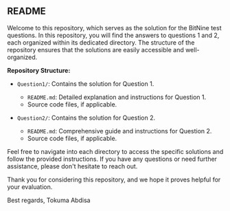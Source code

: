 ## README

Welcome to this repository, which serves as the solution for the BitNine test questions. In this repository, you will find the answers to questions 1 and 2, each organized within its dedicated directory. The structure of the repository ensures that the solutions are easily accessible and well-organized.

**Repository Structure:**

- `Question1/`: Contains the solution for Question 1.
  - `README.md`: Detailed explanation and instructions for Question 1.
  - Source code files, if applicable.

- `Question2/`: Contains the solution for Question 2.
  - `README.md`: Comprehensive guide and instructions for Question 2.
  - Source code files, if applicable.

Feel free to navigate into each directory to access the specific solutions and follow the provided instructions. If you have any questions or need further assistance, please don't hesitate to reach out.

Thank you for considering this repository, and we hope it proves helpful for your evaluation.

Best regards,
Tokuma Abdisa
